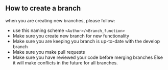 ## How to create a branch 
when you are creating new branches, please follow:
- use this naming scheme `<Author>/<Branch_function>`
- Make sure you create new branch for new functionality
- Make sure you are keeping you branch is up-to-date with the develop branch
- Make sure you make pull requests 
- Make sure you have reviewed your code before merging branches Else it will make conflicts in the future for all branches.

